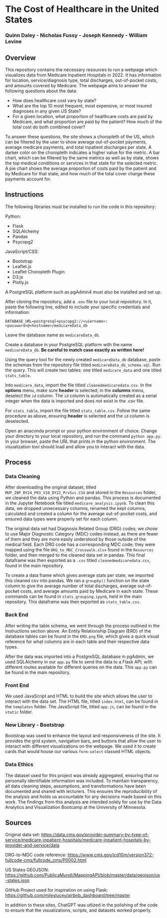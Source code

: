 # The Cost of Healthcare in the United States
### Quinn Daley - Nicholas Fussy - Joseph Kennedy - William Levine

## Overview
This repository contains the necessary resources to run a webpage which visualizes data from Medicare Inpatient Hospitals in 2022. It has information for location, service/diagnosis type, total discharges, out-of-pocket costs, and amounts covered by Medicare. The webpage aims to answer the following questions about the data:
- How does healthcare cost vary by state?
- What are the top 10 most frequent, most expensive, or most insured diagnoses in any given US State?
- For a given location, what proportion of healthcare costs are paid by Medicare, and what proportion are paid by the patient? How much of the total cost do both combined cover?

To answer these questions, the site shows a choropleth of the US, which can be filtered by the user to show average out-of-pocket payments, average medicare payments, and total inpatient discharges per state. A darker color on the choropleth indicates a higher value for the metric. A bar chart, which can be filtered by the same metrics as well as by state, shows the top medical conditions or services in that state for the selected metric. A pie chart shows the average proportion of costs paid by the patient and by Medicare for that state, and how much of the total cover charge these payments account for.

## Instructions
The following libraries must be installed to run the code in this repository:

Python:
- Flask
- SQLAlchemy
- Pandas
- Psycopg2

JavaScript/CSS:
- Bootstrap
- Leaflet.js
- Leaflet Choropleth Plugin
- D3.js
- Plotly.js

A PostgreSQL platform such as pgAdmin4 must also be installed and set up.

After cloning the repository, add a `.env` file to your local repository. In it, paste the following line, edited to include your specific credentials and information:

`DATABASE_URL=postgresql+psycopg2://<username>:<password>@<hostname>/medicareData_db`

Leave the database name as `medicareData_db`.

Create a database in your PostgreSQL platform with the name `medicareData_db`. **Be careful to match case exactly as written here!**

Using the query tool for the newly created `medicareData_db` database, paste the schemas from the repository file titled `medicareData_db_schema.sql`. Run the query. This will create two tables: one titled `medicare_data` and one titled `stats_table`.

Into `medicare_data`, import the file titled `cleanedmedicaredata.csv`. In the **options** menu, make sure **header** is selected; in the **columns** menu, deselect the `id` column. The `id` column is automatically created as a serial integer when the data is imported and does not exist in the .csv file.

For `stats_table`, import the file titled `stats_table.csv`. Follow the same procedure as above, ensuring **header** is selected and the `id` column is deselected.

Open an anaconda prompt or your python environment of choice. Change your directory to your local repository, and run the command `python app.py`. In your browser, paste the URL that prints in the python environment. The visualization tool should load and allow you to interact with the data.

## Process

### Data Cleaning

After downloading the original dataset, titled `MUP_INP_RY24_P03_V10_DY22_PrvSvc.CSV` and stored in the `Resources` folder, we cleaned the data using Python and pandas. This process is documented in the Jupyter Notebook file titled `medicare_analysis.ipynb`. To clean this data, we dropped unnecessary columns, renamed the kept columns, calculated and created a column for the average out-of-pocket costs, and ensured data types were properly set for each column. 

The original data set had Diagnosis Related Group (DRG) codes; we chose to use Major Diagnostic Category (MDC) codes instead, as there are fewer of them and they are more easily understood by those outside of the medical field. Each DRG code has a corresponding MDC code; they were mapped using the file `DRG_to_MDC_Crosswalk.xlsx` found in the `Resources` folder, and then merged to the cleaned data set in pandas. This final dataframe was then exported as a `.csv` titled `cleanedmedicaredata.csv`, found in the main repository.

To create a data frame which gives average stats per state, we imported this cleaned csv into pandas. We ran a `groupby()` function on the state column to give the average number of total discharges, average out-of-pocket costs, and average amounts paid by Medicare in each state. These commands can be found in `stats_grouping.ipynb`, held in the main repository. This dataframe was then exported as `stats_table.csv`.

### Back End

After writing the table schema, we went through the process outlined in the Instructions section above. An Entity Relationship Diagram (ERD) of the database tables can be found in the `ERD.png` file, which gives a quick visual reference for what columns are in each table and their respective data types.

After the data was imported into a PostgreSQL database in pgAdmin, we used SQLAlchemy in our `app.py` file to send the data to a Flask API, with different routes available for different queries on the data. This `app.py` can be found in the main repository.

### Front End

We used JavaScript and HTML to build the site which allows the user to interact with the data set. The HTML file, titled `index.html`, can be found in the `templates` folder. The JavaScript file, titled `app.js`, can be found in the `static` folder.

### New Library - Bootstrap
Bootstrap was used to enhance the layout and responsiveness of the site. It provides the grid system, navigation bars, and buttons that allow the user to interact with different visualizations on the webpage. We used it to create cards that would house our various `form-select` classed HTML objects.

### Data Ethics
The dataset used for this project was already aggregated, ensuring that no personally identifiable information was included. To maintain transparency, all data cleaning steps, assumptions, and transformations have been documented and shared with lecturers. This ensures the reproducibility of the analysis and holds us accountable for any decisions made based on this work. The findings from this analysis are intended solely for use by the Data Analytics and Visualization Bootcamp at the University of Minnesota.

## Sources
Original data set: https://data.cms.gov/provider-summary-by-type-of-service/medicare-inpatient-hospitals/medicare-inpatient-hospitals-by-provider-and-service/data

DRG-to-MDC code reference: https://www.cms.gov/icd10m/version372-fullcode-cms/fullcode_cms/P0002.html

US States GEOJSON: https://github.com/PublicaMundi/MappingAPI/blob/master/data/geojson/us-states.json

GitHub Project used for inspiration on using Flask: https://github.com/mileslucey/airbnb_dashboard/tree/master

In addition to these sites, ChatGPT was utlized in the polishing of the code to ensure that the visualizations, scripts, and datasets worked properly.
